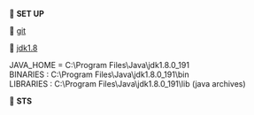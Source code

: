 :book: **SET UP**

:link: [git](https://git-scm.com/downloads)

:link: [jdk1.8](https://www.oracle.com/in/java/technologies/javase/javase-jdk8-downloads.html)

JAVA_HOME = C:\Program Files\Java\jdk1.8.0_191  
BINARIES : C:\Program Files\Java\jdk1.8.0_191\bin  
LIBRARIES : C:\Program Files\Java\jdk1.8.0_191\lib (java archives)

:book: **STS**

